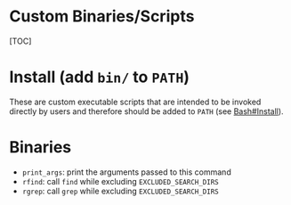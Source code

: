 # Custom Binaries/Scripts

[TOC]

# Install (add `bin/` to `PATH`)
These are custom executable scripts that are intended to be invoked directly by
users and therefore should be added to `PATH` (see
[Bash#Install](../config/bash/README.md#install)).

# Binaries
- `print_args`: print the arguments passed to this command
- `rfind`: call `find` while excluding `EXCLUDED_SEARCH_DIRS`
- `rgrep`: call `grep` while excluding `EXCLUDED_SEARCH_DIRS`
